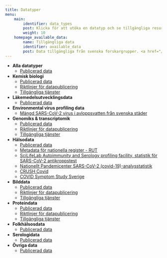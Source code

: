 ```yaml
---
title: Datatyper
menu:
    main:
        identifier: data_types
        post: Klicka för att utöka en datatyp och se tillgängliga resurser.
        weight: 10
    homepage_available_data:
        name: Tillgängliga data
        identifier: available_data
        post: Data tillgängliga från svenska forskargrupper. <a href="/sv/data_types/all/data/">Se tillgängliga data för alla datatyper <i class="fas fa-arrow-circle-right"></i></a>
---
```


* **Alla datatyper**
    * [Publicerad data](all/data/)
* **Kemisk biologi**
    * [Publicerad data](compound_and_target_data/data/)
    * [Riktlinjer för datapublicering](compound_and_target_data/guidelines/)
    * [Tillgängliga tjänster](compound_and_target_data/services/)
* **Läkemedelsutvecklingsdata**
    * [Publicerad data](drug_discovery/data/)
* **Environmental virus profiling data**
    * [Mängd SARS-CoV-2 virus i avloppsvatten från svenska städer](environment/wastewater/)
* **Genomiks &amp; transcriptomik**
    * [Publicerad data](genomics_transcriptomics/data/)
    * [Riktlinjer för datapublicering](genomics_transcriptomics/guidelines/)
    * [Tillgängliga tjänster](genomics_transcriptomics/services/)
* **Hälsodata**
    * [Publicerad data](health_data/data/)
    * [Metadata för nationella register - RUT](health_data/rut/)
    * [SciLifeLab Autoimmunity and Serology profiling facility, statistik för SARS-CoV-2 antikroppstest](health_data/serology-statistics/)
    * [Nationellt Pandemicenter SARS-CoV-2 (covid-19)-analysstatistik](health_data/npc-statistics/)
    * [CRUSH Covid](health_data/crush_covid/)
    * [COVID Symptom Study Sverige](health_data/symptom_study_sweden/)
* **Bilddata**
    * [Publicerad data](imaging_data/data/)
    * [Riktlinjer för datapublicering](imaging_data/guidelines/)
    * [Tillgängliga tjänster](imaging_data/services/)
* **Proteindata**
    * [Publicerad data](protein_data/data/)
    * [Riktlinjer för datapublicering](protein_data/guidelines/)
    * [Tillgängliga tjänster](protein_data/services/)
* **Folkhälsosdata**
    * [Publicerad data](public_health/data/)
* **Serologidata**
    * [Publicerad data](serology/data/)
* **Övriga data**
    * [Publicerad data](other_data/data/)

